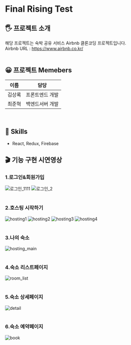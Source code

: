 # Final Rising Test


## 🖐 프로젝트 소개
해당 프로젝트는 숙박 공유 서비스 Airbnb 클론코딩 프로젝트입니다.<br>
Airbnb URL : https://www.airbnb.co.kr/
<br><br>
## 😀 프로젝트 Memebers
|이름|담당|
|------|---|
|김상록|프론트엔드 개발|
|최준혁|백엔드서버 개발|
<br>

## 🔧 Skills
- React, Redux, Firebase

## 🎬 기능 구현 시연영상

### 1.로그인&회원가입
![로그인_1111](https://user-images.githubusercontent.com/19251499/129451696-21207aa6-d8e2-45b9-be4c-5ae71e04407c.gif)
![로그인_2](https://user-images.githubusercontent.com/19251499/129451476-4147a06b-434b-47ed-899d-5a719ea17dec.gif)
<br><br>
### 2.호스팅 시작하기
![hosting1](https://user-images.githubusercontent.com/19251499/129451701-b2df9875-634f-4904-9348-ee59ae14035e.gif)
![hosting2](https://user-images.githubusercontent.com/19251499/129451704-a8d6ff1b-477d-41be-b250-1ea69f2397c8.gif)
![hosting3](https://user-images.githubusercontent.com/19251499/129451706-08a686da-31ec-40d0-881a-ba8e5f3350a9.gif)
![hosting4](https://user-images.githubusercontent.com/19251499/129451707-90fd6306-bb07-4247-9b5b-e618966aad92.gif)
<br><br>
### 3.나의 숙소
![hosting_main](https://user-images.githubusercontent.com/19251499/129451708-2e0e25c8-4961-421e-afab-707880cfff3b.gif)
<br><br>
### 4.숙소 리스트페이지
![room_list](https://user-images.githubusercontent.com/19251499/129451709-2edd45fd-f89f-4bfc-b0a2-595fdfe853dc.gif)
<br><br>
### 5.숙소 상세페이지
![detail](https://user-images.githubusercontent.com/19251499/129452114-b77a8229-a68b-49e2-90af-fa3c24fa91d7.gif)
<br><br>
### 6.숙소 예약페이지
![book](https://user-images.githubusercontent.com/19251499/129451715-c07f936f-71cc-4b22-ab6d-06990640205d.gif)
<br><br>
